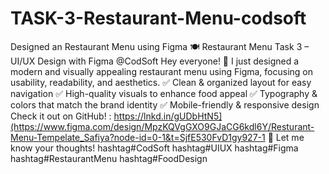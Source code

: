 # TASK-3-Restaurant-Menu-codsoft
Designed an Restaurant Menu using Figma
🍽 Restaurant Menu Task 3 – UI/UX Design with Figma @CodSoft
Hey everyone! 👋 I just designed a modern and visually appealing restaurant menu using Figma, focusing on usability, readability, and aesthetics.
✅ Clean & organized layout for easy navigation
 ✅ High-quality visuals to enhance food appeal
 ✅ Typography & colors that match the brand identity
 ✅ Mobile-friendly & responsive design
Check it out on GitHub! :  https://lnkd.in/gUDbHtN5](https://www.figma.com/design/MpzKQVgGXO9GJaCG6kdl6Y/Resturant-Menu-Tempelate_Safiya?node-id=0-1&t=SjfE530FvD1gy927-1  🚀 Let me know your thoughts! hashtag#CodSoft hashtag#UIUX hashtag#Figma hashtag#RestaurantMenu hashtag#FoodDesign

